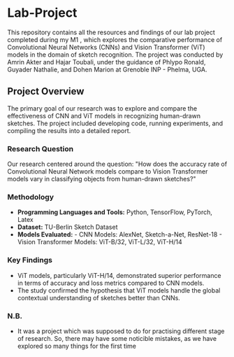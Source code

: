 # Lab-Project

This repository contains all the resources and findings of our lab project completed during my M1 , which explores the comparative performance of Convolutional Neural Networks (CNNs) and Vision Transformer (ViT) models in the domain of sketch recognition. The project was conducted by Amrin Akter and Hajar Toubali, under the guidance of Phlypo Ronald, Guyader Nathalie, and Dohen Marion at Grenoble INP - Phelma, UGA.

## Project Overview
The primary goal of our research was to explore and compare the effectiveness of CNN and ViT models in recognizing human-drawn sketches. The project included developing code, running experiments, and compiling the results into a detailed report.

### Research Question

Our research centered around the question: "How does the accuracy rate of Convolutional Neural Network models compare to Vision Transformer models vary in classifying objects from human-drawn sketches?"

### Methodology

- **Programming Languages and Tools:** Python, TensorFlow, PyTorch, Latex
- **Dataset:** TU-Berlin Sketch Dataset 
- **Models Evaluated:** 
        - CNN Models: AlexNet, Sketch-a-Net, ResNet-18
        - Vision Transformer Models: ViT-B/32, ViT-L/32, ViT-H/14

### Key Findings

- ViT models, particularly ViT-H/14, demonstrated superior performance in terms of accuracy and loss metrics compared to CNN models.
- The study confirmed the hypothesis that ViT models handle the global contextual understanding of sketches better than CNNs.

### N.B.

- It was a project which was supposed to do for practising different stage of research. So, there may have some noticible mistakes, as we have explored so many things for the first time
